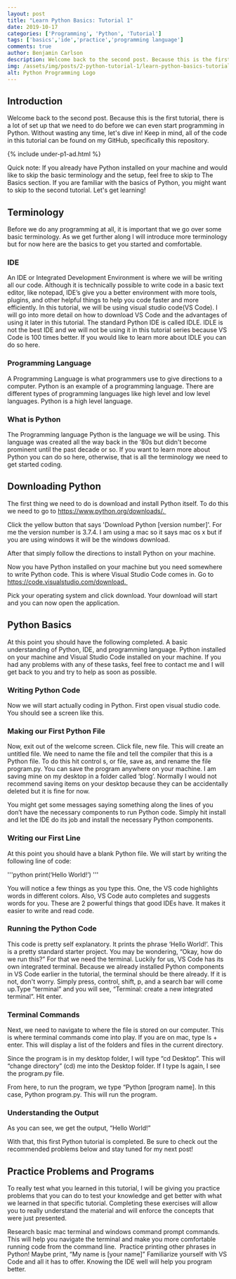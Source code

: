 ```yaml
---
layout: post
title: "Learn Python Basics: Tutorial 1"
date: 2019-10-17
categories: ['Programming', 'Python', 'Tutorial']
tags: ['basics','ide','practice','programming language']
comments: true
author: Benjamin Carlson
description: Welcome back to the second post. Because this is the first tutorial, there is a lot of set up that we need to do before we can even start programming in Python...
img: /assets/img/posts/2-python-tutorial-1/learn-python-basics-tutorial1.png
alt: Python Programming Logo
---
```


## Introduction

Welcome back to the second post. Because this is the first tutorial, there is a lot of set up that we need to do before we can even start programming in Python. Without wasting any time, let's dive in! Keep in mind, all of the code in this tutorial can be found on my GitHub, specifically this repository.

{% include under-p1-ad.html %}

Quick note: If you already have Python installed on your machine and would like to skip the basic terminology and the setup, feel free to skip to The Basics section. If you are familiar with the basics of Python, you might want to skip to the second tutorial. Let's get learning!

## Terminology

Before we do any programming at all, it is important that we go over some basic terminology. As we get further along I will introduce more terminology but for now here are the basics to get you started and comfortable.

### IDE

An IDE or Integrated Development Environment is where we will be writing all our code. Although it is technically possible to write code in a basic text editor, like notepad, IDE’s give you a better environment with more tools, plugins, and other helpful things to help you code faster and more efficiently. In this tutorial, we will be using visual studio code(VS Code). I will go into more detail on how to download VS Code and the advantages of using it later in this tutorial. The standard Python IDE is called IDLE. IDLE is not the best IDE and we will not be using it in this tutorial series because VS Code is 100 times better. If you would like to learn more about IDLE you can do so here. 

### Programming Language

A Programming Language is what programmers use to give directions to a computer. Python is an example of a programming language. There are different types of programming languages like high level and low level languages. Python is a high level language. 

### What is Python

The Programming language Python is the language we will be using. This language was created all the way back in the ‘80s but didn't become prominent until the past decade or so. If you want to learn more about Python you can do so here, otherwise, that is all the terminology we need to get started coding.

## Downloading Python

The first thing we need to do is download and install Python itself. To do this we need to go to https://www.python.org/downloads/. 

Click the yellow button that says 'Download Python [version number]'. For me the version number is 3.7.4. I am using a mac so it says mac os x but if you are using windows it will be the windows download. 

After that simply follow the directions to install Python on your machine. 

Now you have Python installed on your machine but you need somewhere to write Python code. This is where Visual Studio Code comes in. Go to https://code.visualstudio.com/download. 

Pick your operating system and click download. Your download will start and you can now open the application.   

## Python Basics

At this point you should have the following completed. A basic understanding of Python, IDE, and programming language. Python installed on your machine and Visual Studio Code installed on your machine. If you had any problems with any of these tasks, feel free to contact me and I will get back to you and try to help as soon as possible.

### Writing Python Code

Now we will start actually coding in Python. First open visual studio code. You should see a screen like this. 

### Making our First Python File

Now, exit out of the welcome screen. Click file, new file. This will create an untitled file. We need to name the file and tell the compiler that this is a Python file. To do this hit control s, or file, save as, and rename the file program.py. You can save the program anywhere on your machine. I am saving mine on my desktop in a folder called ‘blog’. Normally I would not recommend saving items on your desktop because they can be accidentally deleted but it is fine for now.

You might get some messages saying something along the lines of you don’t have the necessary components to run Python code. Simply hit install and let the IDE do its job and install the necessary Python components.

### Writing our First Line

At this point you should have a blank Python file. We will start by writing the following line of code:

'''python
print(‘Hello World!’)
'''

You will notice a few things as you type this. One, the VS code highlights words in different colors. Also, VS Code auto completes and suggests words for you. These are 2 powerful things that good IDEs have. It makes it easier to write and read code.

### Running the Python Code

This code is pretty self explanatory. It prints the phrase ‘Hello World!’. This is a pretty standard starter project. You may be wondering, “Okay, how do we run this?” For that we need the terminal. Luckily for us, VS Code has its own integrated terminal. Because we already installed Python components in VS Code earlier in the tutorial, the terminal should be there already. If it is not, don't worry. Simply press, control, shift, p, and a search bar will come up.Type “terminal” and you will see, “Terminal: create a new integrated terminal”. Hit enter. 

### Terminal Commands

Next, we need to navigate to where the file is stored on our computer. This is where terminal commands come into play. If you are on mac, type ls + enter. This will display a list of the folders and files in the current directory.

Since the program is in my desktop folder, I will type “cd Desktop”. This will
“change directory” (cd) me into the Desktop folder. If I type ls again, I see the program.py file.

From here, to run the program, we type “Python [program name]. In this case, Python program.py. This will run the program.

### Understanding the Output

As you can see, we get the output, “Hello World!” 

With that, this first Python tutorial is completed. Be sure to check out the recommended problems below and stay tuned for my next post!

## Practice Problems and Programs

To really test what you learned in this tutorial, I will be giving you practice problems that you can do to test your knowledge and get better with what we learned in that specific tutorial. Completing these exercises will allow you to really understand the material and will enforce the concepts that were just presented. 

Research basic mac terminal and windows command prompt commands. This will help you navigate the terminal and make you more comfortable running code from the command line. 
Practice printing other phrases in Python! Maybe print, “My name is [your name]”
Familiarize yourself with VS Code and all it has to offer. Knowing the IDE well will help you program better. 

